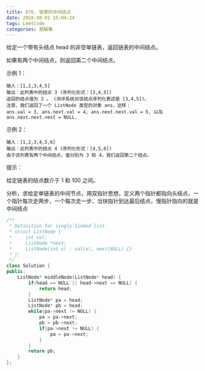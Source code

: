 ```yaml
---
title: 876. 链表的中间结点
date: 2018-08-01 15:04:24
tags: LeetCode
categories: 题解集
---
```


给定一个带有头结点 head 的非空单链表，返回链表的中间结点。

如果有两个中间结点，则返回第二个中间结点。

 

示例 1：
```
输入：[1,2,3,4,5]
输出：此列表中的结点 3 (序列化形式：[3,4,5])
返回的结点值为 3 。 (测评系统对该结点序列化表述是 [3,4,5])。
注意，我们返回了一个 ListNode 类型的对象 ans，这样：
ans.val = 3, ans.next.val = 4, ans.next.next.val = 5, 以及 ans.next.next.next = NULL.
```
示例 2：
```
输入：[1,2,3,4,5,6]
输出：此列表中的结点 4 (序列化形式：[4,5,6])
由于该列表有两个中间结点，值分别为 3 和 4，我们返回第二个结点。
```

提示：

给定链表的结点数介于 1 和 100 之间。

分析，求给定单链表的中间节点，用双指针思想，定义两个指针都指向头结点，一个指针每次走两步，一个每次走一步，当快指针到达最后结点，慢指针指向的就是中间结点
```cpp
/**
 * Definition for singly-linked list.
 * struct ListNode {
 *     int val;
 *     ListNode *next;
 *     ListNode(int x) : val(x), next(NULL) {}
 * };
 */
class Solution {
public:
    ListNode* middleNode(ListNode* head) {
        if(head == NULL || head->next == NULL) {
            return head;
        }
        ListNode* pa = head;
        ListNode* pb = head;
        while(pa->next != NULL) {
            pa = pa->next;
            pb = pb->next;
            if(pa->next != NULL) {
                pa = pa->next;
            }
        }
        return pb;
    }
};
```